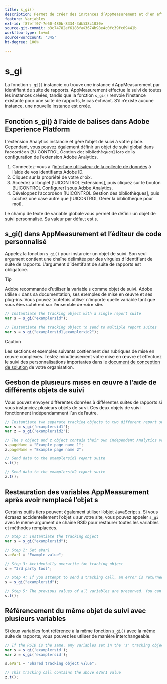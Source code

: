 ```yaml
---
title: s_gi()
description: Permet de créer des instances d’AppMeasurement et d’en effectuer le suivi.
feature: Variables
exl-id: f87eff07-7e60-480b-8334-3db538c1030e
source-git-commit: b3c74782ef6183fa63674b98e4c0fc39fc09441b
workflow-type: tm+mt
source-wordcount: '345'
ht-degree: 100%

---
```


# s_gi

La fonction `s_gi()` instancie ou trouve une instance d’AppMeasurement par identifiant de suite de rapports. AppMeasurement effectue le suivi de toutes les instances créées, tandis que la fonction `s_gi()` renvoie l’instance existante pour une suite de rapports, le cas échéant. S’il n’existe aucune instance, une nouvelle instance est créée.

## Fonction s_gi() à l’aide de balises dans Adobe Experience Platform

L’extension Analytics instancie et gère l’objet de suivi à votre place. Cependant, vous pouvez également définir un objet de suivi global dans l’accordéon [!UICONTROL Gestion des bibliothèques] lors de la configuration de l’extension Adobe Analytics.

1. Connectez-vous à l’[interface utilisateur de la collecte de données](https://experience.adobe.com/data-collection) à l’aide de vos identifiants Adobe ID.
2. Cliquez sur la propriété de votre choix.
3. Accédez à l’onglet [!UICONTROL Extensions], puis cliquez sur le bouton [!UICONTROL Configurer] sous Adobe Analytics.
4. Développez l’accordéon [!UICONTROL Gestion des bibliothèques], puis cochez une case autre que [!UICONTROL Gérer la bibliothèque pour moi].

Le champ de texte de variable globale vous permet de définir un objet de suivi personnalisé. Sa valeur par défaut est `s`.

## s_gi() dans AppMeasurement et l’éditeur de code personnalisé

Appelez la fonction `s_gi()` pour instancier un objet de suivi. Son seul argument contient une chaîne délimitée par des virgules d’identifiant de suite de rapports. L’argument d’identifiant de suite de rapports est obligatoire.

>[!TIP]
>
>Adobe recommande d’utiliser la variable `s` comme objet de suivi. Adobe utilise `s` dans sa documentation, ses exemples de mise en œuvre et ses plug-ins. Vous pouvez toutefois utiliser n’importe quelle variable tant que vous êtes cohérent sur l’ensemble de votre site.

```js
// Instantiate the tracking object with a single report suite
var s = s_gi("examplersid");

// Instantiate the tracking object to send to multiple report suites
var s = s_gi("examplersid1,examplersid2");
```

>[!CAUTION]
>
>Les sections et exemples suivants contiennent des rubriques de mise en œuvre complexes. Testez minutieusement votre mise en œuvre et effectuez le suivi des personnalisations importantes dans le [document de conception de solution](../../prepare/solution-design.md) de votre organisation.

## Gestion de plusieurs mises en œuvre à l’aide de différents objets de suivi

Vous pouvez envoyer différentes données à différentes suites de rapports si vous instanciez plusieurs objets de suivi. Ces deux objets de suivi fonctionnent indépendamment l’un de l’autre.

```js
// Instantiate two separate tracking objects to two different report suites
var s = s_gi('examplersid1');
var z = s_gi('examplersid2');

// The s object and z object contain their own independent Analytics variables simultaneously
s.pageName = "Example page name 1";
z.pageName = "Example page name 2";

// Send data to the examplersid1 report suite
s.t();

// Send data to the examplersid2 report suite
z.t();
```

## Restauration des variables AppMeasurement après avoir remplacé l’objet s

Certains outils tiers peuvent également utiliser l’objet JavaScript `s`. Si vous écrasez accidentellement l’objet `s` sur votre site, vous pouvez appeler `s_gi` avec le même argument de chaîne RSID pour restaurer toutes les variables et méthodes remplacées.

```js
// Step 1: Instantiate the tracking object
var s = s_gi("examplersid");

// Step 2: Set eVar1
s.eVar1 = "Example value";

// Step 3: Accidentally overwrite the tracking object
s = "3rd party tool";

// Step 4: If you attempt to send a tracking call, an error is returned. Instead, re-instantiate the tracking object
s = s_gi("examplersid");

// Step 5: The previous values of all variables are preserved. You can send a tracking call and eVar1 is correctly set
s.t();
```

## Référencement du même objet de suivi avec plusieurs variables

Si deux variables font référence à la même fonction `s_gi()` avec la même suite de rapports, vous pouvez les utiliser de manière interchangeable.

```js
// If the RSID is the same, any variables set in the 's' tracking object also get set in 'z' tracking object
var s = s_gi('examplersid');
var z = s_gi('examplersid');

s.eVar1 = "Shared tracking object value";

// This tracking call contains the above eVar1 value
z.t();
```
